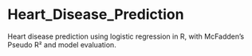 # Heart_Disease_Prediction
Heart disease prediction using logistic regression in R, with McFadden’s Pseudo R² and model evaluation.
